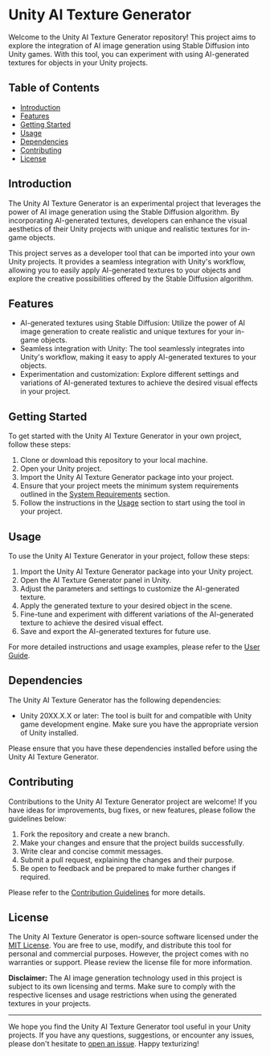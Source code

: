 # Unity AI Texture Generator

Welcome to the Unity AI Texture Generator repository! This project aims to explore the integration of AI image generation using Stable Diffusion into Unity games. With this tool, you can experiment with using AI-generated textures for objects in your Unity projects.

## Table of Contents

- [Introduction](#introduction)
- [Features](#features)
- [Getting Started](#getting-started)
- [Usage](#usage)
- [Dependencies](#dependencies)
- [Contributing](#contributing)
- [License](#license)

## Introduction

The Unity AI Texture Generator is an experimental project that leverages the power of AI image generation using the Stable Diffusion algorithm. By incorporating AI-generated textures, developers can enhance the visual aesthetics of their Unity projects with unique and realistic textures for in-game objects.

This project serves as a developer tool that can be imported into your own Unity projects. It provides a seamless integration with Unity's workflow, allowing you to easily apply AI-generated textures to your objects and explore the creative possibilities offered by the Stable Diffusion algorithm.

## Features

- AI-generated textures using Stable Diffusion: Utilize the power of AI image generation to create realistic and unique textures for your in-game objects.
- Seamless integration with Unity: The tool seamlessly integrates into Unity's workflow, making it easy to apply AI-generated textures to your objects.
- Experimentation and customization: Explore different settings and variations of AI-generated textures to achieve the desired visual effects in your project.

## Getting Started

To get started with the Unity AI Texture Generator in your own project, follow these steps:

1. Clone or download this repository to your local machine.
2. Open your Unity project.
3. Import the Unity AI Texture Generator package into your project.
4. Ensure that your project meets the minimum system requirements outlined in the [System Requirements](#system-requirements) section.
5. Follow the instructions in the [Usage](#usage) section to start using the tool in your project.

## Usage

To use the Unity AI Texture Generator in your project, follow these steps:

1. Import the Unity AI Texture Generator package into your Unity project.
2. Open the AI Texture Generator panel in Unity.
3. Adjust the parameters and settings to customize the AI-generated texture.
4. Apply the generated texture to your desired object in the scene.
5. Fine-tune and experiment with different variations of the AI-generated texture to achieve the desired visual effect.
6. Save and export the AI-generated textures for future use.

For more detailed instructions and usage examples, please refer to the [User Guide](/docs/user-guide.md).

## Dependencies

The Unity AI Texture Generator has the following dependencies:

- Unity 20XX.X.X or later: The tool is built for and compatible with Unity game development engine. Make sure you have the appropriate version of Unity installed.

Please ensure that you have these dependencies installed before using the Unity AI Texture Generator.

## Contributing

Contributions to the Unity AI Texture Generator project are welcome! If you have ideas for improvements, bug fixes, or new features, please follow the guidelines below:

1. Fork the repository and create a new branch.
2. Make your changes and ensure that the project builds successfully.
3. Write clear and concise commit messages.
4. Submit a pull request, explaining the changes and their purpose.
5. Be open to feedback and be prepared to make further changes if required.

Please refer to the [Contribution Guidelines](/CONTRIBUTING.md) for more details.

## License

The Unity AI Texture Generator is open-source software licensed under the [MIT License](/LICENSE). You are free to use, modify, and distribute this tool for personal and commercial purposes. However, the project comes with no warranties or support. Please review the license file for more information.

**Disclaimer:** The AI image generation technology used in this project is subject to its own licensing and terms. Make sure to comply with the respective licenses and usage restrictions when using the generated textures in your projects.

---

We hope you find the Unity AI Texture Generator tool useful in your Unity projects. If you have any questions, suggestions, or encounter any issues, please don't hesitate to [open an issue](https://github.com/jncabdom/Stable-Diffusion-Unity/issues). Happy texturizing!
